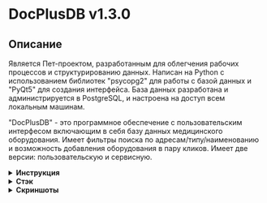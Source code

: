# DocPlusDB v1.3.0

## Описание
Является Пет-проектом, разработанным для облегчения рабочих процессов и структурированию данных. Написан на Python с использованием библиотек "psycopg2" для работы с базой данных и "PyQt5" для создания интерфейса. База данных разработана и администрируется в PostgreSQL, и настроена на доступ всем локальным машинам.

"DocPlusDB" - это программное обеспечение с пользовательским интерфесом включающим в себя базу данных медицинского оборудования. Имеет фильтры поиска по адресам/типу/наименованию и возможность добавления оборудования в пару кликов. Имеет две версии: пользовательскую и сервисную.

<details><summary><b>Инструкция</b></summary>

Программа состоит из двух блоков:
1. Блок Поиска (Верхний)
2. Блок Добавлений (Нижний)

Блок поиска состоит из:
1. Трех зависимых друг от друга ячеек фильтров с выпадающими вариантами
2. Редактируемой строкой
3. Кнопки "Поиск"
4. Кнопки "Очистить"
5. Таблицы

Для формирования таблицы необходимо выставить фильтры в блоке поиска (по-умолчанию стоит фильтр "Всё"). Если выбран фильтр "По имени", то активируется редактируемая строка и в нее необходимо ввести наименования оборудования. Редактируемая строка имеет функцию выпадающих подсказок. Далее необходимо нажать на кнопку "Поиск" для формирования таблицы. Кнопка "Очистить" нужна для удаления данных из таблицы (Не из базы данных).

Блок добавления состоит из:
1. Двух зависимых друг от друга ячеек фильтров с выпадающими вариантами - "Адрес" и "Кабинет"
2. Одной независимой ячейки фильтра с выпадающими вариантами - "Тип оборудования"
3. Трема редактируемыми строками -
   3.1. "Наименование"(С функцией выпадающих подсказок)
   3.2. "Серийный номер"
   3.3. "Год выпуска"
4. Кнопки "Добавить"
5. Кнопки "Очистить"

!!!Внимание!!!
Блок добавления активен только в сервисной версии.

Для добавления оборудования в базу данных необходимо заполнить все ячейки, ячейка "Год выпуска" принимает только целочисленные значения. Если будут заполненны не все ячейки - появится предупреждение. После заполнения необходимо нажать на кнопку "Добавить", после чего появится окно подверждения. В окне подтверждения необходимо выбрать "ОК" или "Cansel", взависимости от вашей решительности. Если вы подтвердили свое действие кнопкой "ОК", то появится следующее информативное окно, сообщающее об успешности операции.

В файле config.py находятся настройки подключения к БД

</details>

<details><summary><b>Стэк</b></summary>


-  Python
  
-  PostgreDB
  
</details>

<details><summary><b>Скриншоты</b></summary>

![Image alt](https://github.com/GarvelLoken1/DocPlusDB/raw/main/screenDocPlusDBClient.jpg "Пользовательская версия") 

|*Скриншот пользовательской версии*|

![Image alt](https://github.com/GarvelLoken1/DocPlusDB/raw/main/screenDocPlusDB.jpg "Сервисная версия") 

|*Скриншот сервисной версии*|

</details>


